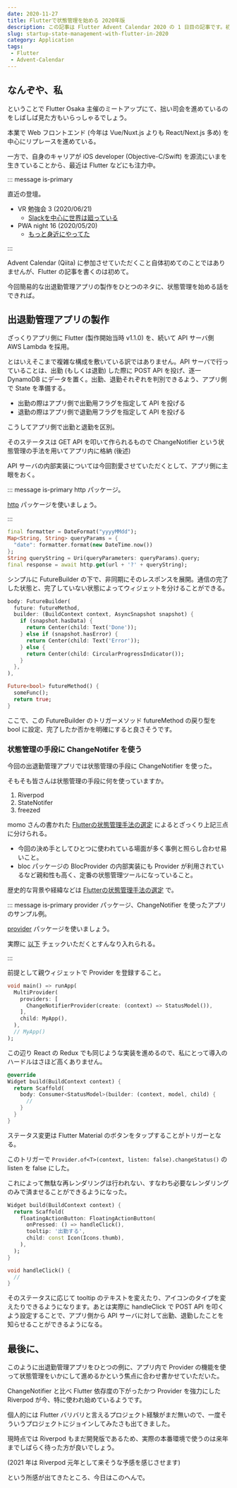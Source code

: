 ```yaml
---
date: 2020-11-27
title: Flutterで状態管理を始める 2020年版
description: この記事は Flutter Advent Calendar 2020 の 1 日目の記事です。初心者向けにFlutterで状態管理 (ChangeNotifier) を始める話を書きました。
slug: startup-state-management-with-flutter-in-2020
category: Application
tags: 
 - Flutter
 - Advent-Calendar
---
```


## なんぞや、私

ということで Flutter Osaka 主催のミートアップにて、拙い司会を進めているのをしばしば見た方もいらっしゃるでしょう。

本業で Web フロントエンド (今年は Vue/Nuxt.js よりも React/Next.js 多め) を中心にリプレースを進めている。

一方で、自身のキャリアが iOS developer (Objective-C/Swift) を源流にいまを生きていることから、最近は Flutter などにも注力中。

::: message is-primary

直近の登壇。

- VR 勉強会 3 (2020/06/21)
   - [Slackを中心に世界は廻っている](https://webneko.dev/posts/recommend-tools-in-vr-study-3)
- PWA night 16 (2020/05/20)
   - [もっと身近にやってた](https://webneko.dev/posts/pwa-more-closer-2020)

:::

Advent Calendar (Qiita) に参加させていただくこと自体初めてのことではありませんが、Flutter の記事を書くのは初めて。

今回簡易的な出退勤管理アプリの製作をひとつのネタに、状態管理を始める話をできれば。

## 出退勤管理アプリの製作

ざっくりアプリ側に Flutter (製作開始当時 v1.1.0) を、続いて API サーバ側 AWS Lambda を採用。

とはいえそこまで複雑な構成を敷いている訳ではありません。API サーバで行っていることは、出勤 (もしくは退勤) した際に POST API を投げ、逐一 DynamoDB にデータを置く。出勤、退勤それぞれを判別できるよう、アプリ側で State を準備する。

- 出勤の際はアプリ側で出勤用フラグを指定して API を投げる
- 退勤の際はアプリ側で退勤用フラグを指定して API を投げる

こうしてアプリ側で出勤と退勤を区別。

そのステータスは GET API を叩いて作られるもので ChangeNotifier という状態管理の手法を用いてアプリ内に格納 (後述)

API サーバの内部実装については今回割愛させていただくとして、アプリ側に主眼をおく。

::: message is-primary http パッケージ。

[http](https://pub.dev/packages/http) パッケージを使いましょう。

:::

```dart
final formatter = DateFormat("yyyyMMdd");
Map<String, String> queryParams = {
  "date": formatter.format(new DateTime.now())
};
String queryString = Uri(queryParameters: queryParams).query;
final response = await http.get(url + '?' + queryString);
```

シンプルに FutureBuilder の下で、非同期にそのレスポンスを展開。通信の完了した状態と、完了していない状態によってウィジェットを分けることができる。

```dart
body: FutureBuilder(
  future: futureMethod,
  builder: (BuildContext context, AsyncSnapshot snapshot) {
    if (snapshot.hasData) {
      return Center(child: Text('Done'));
    } else if (snapshot.hasError) {
      return Center(child: Text('Error'));
    } else {
      return Center(child: CircularProgressIndicator());
    }
  },
),
```

```dart
Future<bool> futureMethod() {
  someFunc();
  return true;
}
```

ここで、この FutureBuilder のトリガーメソッド futureMethod の戻り型を bool に設定、完了したか否かを明確にすると良さそうです。

### 状態管理の手段に ChangeNotifer を使う

今回の出退勤管理アプリでは状態管理の手段に ChangeNotifier を使った。

そもそも皆さんは状態管理の手段に何を使っていますか。

1. Riverpod
2. StateNotifer
3. freezed

momo さんの書かれた [Flutterの状態管理手法の選定](https://medium.com/flutter-jp/state-1daa7fd66b94) によるとざっくり上記三点に分けられる。

- 今回の決め手としてひとつに使われている場面が多く事例と照らし合わせ易いこと。
- bloc パッケージの BlocProvider の内部実装にも Provider が利用されているなど親和性も高く、定番の状態管理ツールになっていること。

歴史的な背景や経緯などは [Flutterの状態管理手法の選定](https://medium.com/flutter-jp/state-1daa7fd66b94) で。

::: message is-primary provider パッケージ、ChangeNotifier を使ったアプリのサンプル例。

[provider](https://pub.dev/packages/provider) パッケージを使いましょう。

実際に [以下](https://flutter.dev/docs/development/data-and-backend/state-mgmt/simple) チェックいただくとすんなり入れられる。

:::

前提として親ウィジェットで Provider を登録すること。

```dart
void main() => runApp(
  MultiProvider(
    providers: [
      ChangeNotifierProvider(create: (context) => StatusModel()),
    ],
    child: MyApp(),
  ),
  // MyApp()
);
```

この辺り React の Redux でも同じような実装を進めるので、私にとって導入のハードルはさほど高くありません。

```dart
@override
Widget build(BuildContext context) {
  return Scaffold(
    body: Consumer<StatusModel>(builder: (context, model, child) {
      //
    }
  }
}
```

ステータス変更は Flutter Material のボタンをタップすることがトリガーとなる。

このトリガーで `Provider.of<T>(context, listen: false).changeStatus()` の listen を false にした。

これによって無駄な再レンダリングは行われない、すなわち必要なレンダリングのみで済ませることができるようになった。

```dart
Widget build(BuildContext context) {
  return Scaffold(
    floatingActionButton: FloatingActionButton(
      onPressed: () => handleClick(),
      tooltip: '出勤する',
      child: const Icon(Icons.thumb),
    ),
  );
}
```

```dart
void handleClick() {
  //
}
```

そのステータスに応じて tooltip のテキストを変えたり、アイコンのタイプを変えたりできるようになります。あとは実際に handleClick で POST API を叩くよう設定することで、アプリ側から API サーバに対して出勤、退勤したことを知らせることができるようになる。

## 最後に、

このように出退勤管理アプリをひとつの例に、アプリ内で Provider の機能を使って状態管理をいかにして進めるかという焦点に合わせ書かせていただいた。

ChangeNotifier と比べ Flutter 依存度の下がったかつ Provider を強力にした Riverpod が今、特に使われ始めているようです。

個人的には Flutter バリバリと言えるプロジェクト経験がまだ無いので、一度そういうプロジェクトにジョインしてみたさも出てきました。

現時点では Riverpod もまだ開発版であるため、実際の本番環境で使うのは来年までしばらく待った方が良いでしょう。

(2021 年は Riverpod 元年として来そうな予感を感じさせます)

という所感が出てきたところ、今日はこのへんで。
